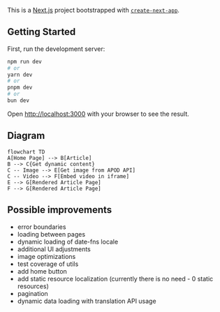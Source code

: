 This is a [Next.js](https://nextjs.org) project bootstrapped with [`create-next-app`](https://nextjs.org/docs/app/api-reference/cli/create-next-app).

## Getting Started

First, run the development server:

```bash
npm run dev
# or
yarn dev
# or
pnpm dev
# or
bun dev
```

Open [http://localhost:3000](http://localhost:3000) with your browser to see the result.

## Diagram

```mermaid
flowchart TD
A[Home Page] --> B[Article]
B --> C{Get dynamic content}
C -- Image --> E[Get image from APOD API]
C -- Video --> F[Embed video in iframe]
E --> G[Rendered Article Page]
F --> G[Rendered Article Page]
```

## Possible improvements
* error boundaries
* loading between pages
* dynamic loading of date-fns locale
* additional UI adjustments 
* image optimizations 
* test coverage of utils 
* add home button
* add static resource localization (currently there is no need - 0 static resources)
* pagination
* dynamic data loading with translation API usage